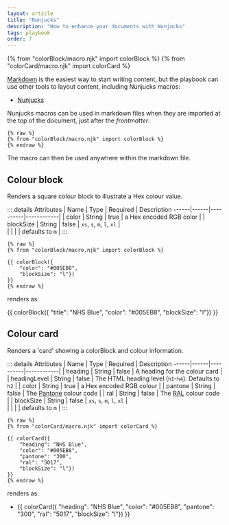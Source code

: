 ```yaml
---
layout: article
title: "Nunjucks"
description: "How to enhance your documents with Nunjucks"
tags: playbook
order: 7
---
```

{% from "colorBlock/macro.njk" import colorBlock %}
{% from "colorCard/macro.njk" import colorCard %}

[Markdown](../markdown/) is the easiest way to start writing content, but the playbook can use other tools to layout content, including Nunjucks macros:

* [Nunjucks][nunjucks]

Nunjucks macros can be used in markdown files when they are imported at the top of the document, just after the _frontmatter_:

```text
{% raw %}
{% from "colorBlock/macro.njk" import colorBlock %}
{% endraw %}
```

The macro can then be used anywhere within the markdown file.

## Colour block

Renders a square colour block to illustrate a Hex colour value.

::: details Attributes
| Name | Type | Required | Description
 ------|------|----------|------------|
| color      | String | true  | a Hex encoded RGB color |
| blockSize  | String | false | `xs`, `s`, `m`, `l`, `xl` |\
|            |        |       | defaults to `m` |
:::

```text
{% raw %}
{% from "colorBlock/macro.njk" import colorBlock %}

{{ colorBlock({
    "color": "#005EB8",
    "blockSize": "l"})
}}
{% endraw %}
```

renders as:

{{ colorBlock({
    "title": "NHS Blue",
    "color": "#005EB8",
    "blockSize": "l"})
}}

## Colour card

Renders a 'card' showing a colorBlock and colour information.

::: details Attributes
| Name | Type | Required | Description
 ------|------|----------|------------|
| heading      | String | false  | A heading for the colour card |
| headingLevel | String | false  | The HTML heading level (`h1`-`h4`). Defaults to `h2` |
| color        | String | true  | a Hex encoded RGB colour |
| pantone      | String | false | The [Pantone](https://www.pantone-colours.com/) colour code |
| ral          | String | false | The [RAL](https://www.ralcolorchart.com/) colour code |
| blockSize    | String | false | `xs`, `s`, `m`, `l`, `xl` |\
|              |        |       | defaults to `m` |
:::

```text
{% raw %}
{% from "colorCard/macro.njk" import colorCard %}

{{ colorCard({
    "heading": "NHS Blue",
    "color": "#005EB8",
    "pantone": "300",
    "ral": "5017",
    "blockSize": "l"})
}}
{% endraw %}
```

renders as:


<ul class="nhsuk-grid-row nhsuk-card-group">
	<li class="nhsuk-grid-column-one-half nhsuk-card-group__item">
        {{ colorCard({
        "heading": "NHS Blue",
        "color": "#005EB8",
        "pantone": "300",
        "ral": "5017",
        "blockSize": "l"})
        }}
    </li>
 </ul>



[nunjucks]: <https://mozilla.github.io/nunjucks/>
